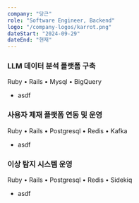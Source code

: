 ```yaml
---
company: "당근"
role: "Software Engineer, Backend"
logo: "/company-logos/karrot.png"
dateStart: "2024-09-29"
dateEnd: "현재"
---
```


### LLM 데이터 분석 플랫폼 구축
Ruby • Rails • Mysql • BigQuery
- asdf

### 사용자 제재 플랫폼 연동 및 운영
Ruby • Rails • Postgresql • Redis • Kafka
- asdf

### 이상 탐지 시스템 운영
Ruby • Rails • Postgresql • Redis • Sidekiq
- asdf